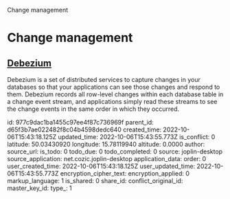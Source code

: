 Change management

# Change management

## [**Debezium**](https://debezium.io/)
Debezium is a set of distributed services to capture changes in your databases so that your applications can see those changes and respond to them. Debezium records all row-level changes within each database table in a change event stream, and applications simply read these streams to see the change events in the same order in which they occurred.

id: 977c9dac1ba1455c97ee4f87c736969f
parent_id: d65f3b7ae022482f8c04b4598dedc640
created_time: 2022-10-06T15:43:18.125Z
updated_time: 2022-10-06T15:43:55.773Z
is_conflict: 0
latitude: 50.03430920
longitude: 15.78119940
altitude: 0.0000
author: 
source_url: 
is_todo: 0
todo_due: 0
todo_completed: 0
source: joplin-desktop
source_application: net.cozic.joplin-desktop
application_data: 
order: 0
user_created_time: 2022-10-06T15:43:18.125Z
user_updated_time: 2022-10-06T15:43:55.773Z
encryption_cipher_text: 
encryption_applied: 0
markup_language: 1
is_shared: 0
share_id: 
conflict_original_id: 
master_key_id: 
type_: 1
